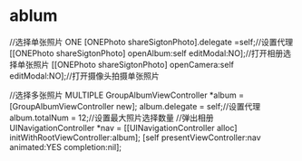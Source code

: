 # ablum

//选择单张照片 ONE
[ONEPhoto shareSigtonPhoto].delegate =self;//设置代理
[[ONEPhoto shareSigtonPhoto] openAlbum:self editModal:NO];//打开相册选择单张照片
[[ONEPhoto shareSigtonPhoto] openCamera:self editModal:NO];//打开摄像头拍摄单张照片

   
//选择多张照片 MULTIPLE
GroupAlbumViewController *album = [GroupAlbumViewController new];
album.delegate = self;//设置代理
album.totalNum = 12;//设置最大照片选择数量
//弹出相册
UINavigationController *nav = [[UINavigationController alloc] initWithRootViewController:album];
[self presentViewController:nav animated:YES completion:nil];
    
